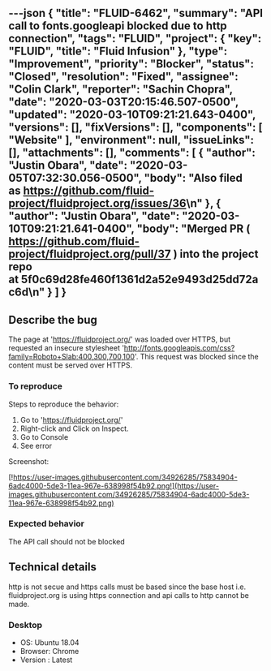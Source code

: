 ---json
{
  "title": "FLUID-6462",
  "summary": "API call to fonts.googleapi blocked due to http connection",
  "tags": "FLUID",
  "project": {
    "key": "FLUID",
    "title": "Fluid Infusion"
  },
  "type": "Improvement",
  "priority": "Blocker",
  "status": "Closed",
  "resolution": "Fixed",
  "assignee": "Colin Clark",
  "reporter": "Sachin Chopra",
  "date": "2020-03-03T20:15:46.507-0500",
  "updated": "2020-03-10T09:21:21.643-0400",
  "versions": [],
  "fixVersions": [],
  "components": [
    "Website"
  ],
  "environment": null,
  "issueLinks": [],
  "attachments": [],
  "comments": [
    {
      "author": "Justin Obara",
      "date": "2020-03-05T07:32:30.056-0500",
      "body": "Also filed as <https://github.com/fluid-project/fluidproject.org/issues/36>\n"
    },
    {
      "author": "Justin Obara",
      "date": "2020-03-10T09:21:21.641-0400",
      "body": "Merged PR ( <https://github.com/fluid-project/fluidproject.org/pull/37> ) into the project repo at 5f0c69d28fe460f1361d2a52e9493d25dd72ac6d\n"
    }
  ]
}
---
## Describe the bug

The page at '<https://fluidproject.org/>' was loaded over HTTPS, but requested an insecure stylesheet '<http://fonts.googleapis.com/css?family=Roboto+Slab:400,300,700,100>'. This request was blocked since the content must be served over HTTPS.

### To reproduce

Steps to reproduce the behavior:

1. Go to '<https://fluidproject.org/>'
2. Right-click and Click on Inspect.
3. Go to Console
4. See error

Screenshot:

<!-- media: external https://user-images.githubusercontent.com/34926285/75834904-6adc4000-5de3-11ea-967e-638998f54b92.png -->

[!https://user-images.githubusercontent.com/34926285/75834904-6adc4000-5de3-11ea-967e-638998f54b92.png!](https://user-images.githubusercontent.com/34926285/75834904-6adc4000-5de3-11ea-967e-638998f54b92.png)

### Expected behavior

The API call should not be blocked

## Technical details

http is not secue and https calls must be based since the base host i.e. fluidproject.org is using https connection and api calls to http cannot be made.

### Desktop

* OS: Ubuntu 18.04
* Browser: Chrome
* Version : Latest

        